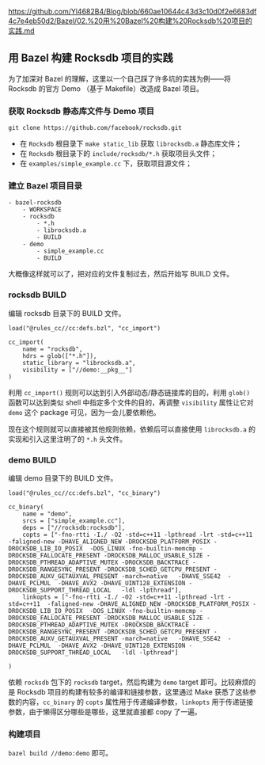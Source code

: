 https://github.com/Yl4682B4/Blog/blob/660ae10644c43d3c10d0f2e6683df4c7e4eb50d2/Bazel/02.%20用%20Bazel%20构建%20Rocksdb%20项目的实践.md

## 用 Bazel 构建 Rocksdb 项目的实践

为了加深对 Bazel 的理解，这里以一个自己踩了许多坑的实践为例——将 Rocksdb 的官方 Demo （基于 Makefile）改造成 Bazel 项目。

### 获取 Rocksdb 静态库文件与 Demo 项目

`git clone https://github.com/facebook/rocksdb.git `

- 在 `Rocksdb` 根目录下 `make static_lib` 获取 `librocksdb.a` 静态库文件；
- 在 `Rocksdb` 根目录下的 `include/rocksdb/*.h` 获取项目头文件；
- 在 `examples/simple_example.cc` 下，获取项目源文件； 

### 建立 Bazel 项目目录

~~~
- bazel-rocksdb
	- WORKSPACE
	- rocksdb
		- *.h
		- librocksdb.a
		- BUILD
	- demo
		- simple_example.cc
		- BUILD
~~~

大概像这样就可以了，把对应的文件复制过去，然后开始写 BUILD 文件。

### rocksdb BUILD

编辑 rocksdb 目录下的 BUILD 文件。

~~~
load("@rules_cc//cc:defs.bzl", "cc_import")

cc_import(
    name = "rocksdb",
    hdrs = glob(["*.h"]),
    static_library = "librocksdb.a",
    visibility = ["//demo:__pkg__"]
)
~~~

利用 `cc_import()` 规则可以达到引入外部动态/静态链接库的目的，利用 `glob()` 函数可以达到类似 shell 中指定多个文件的目的，再调整 `visibility` 属性让它对 `demo` 这个 package 可见，因为一会儿要依赖他。

现在这个规则就可以直接被其他规则依赖，依赖后可以直接使用 `librocksdb.a` 的实现和引入这里注明了的 `*.h` 头文件。

### demo BUILD

编辑 demo 目录下的 BUILD 文件。

~~~
load("@rules_cc//cc:defs.bzl", "cc_binary")

cc_binary(
    name = "demo",
	srcs = ["simple_example.cc"],
	deps = ["//rocksdb:rocksdb"],
	copts = ["-fno-rtti -I./ -O2 -std=c++11 -lpthread -lrt -std=c++11  -faligned-new -DHAVE_ALIGNED_NEW -DROCKSDB_PLATFORM_POSIX -DROCKSDB_LIB_IO_POSIX  -DOS_LINUX -fno-builtin-memcmp -DROCKSDB_FALLOCATE_PRESENT -DROCKSDB_MALLOC_USABLE_SIZE -DROCKSDB_PTHREAD_ADAPTIVE_MUTEX -DROCKSDB_BACKTRACE -DROCKSDB_RANGESYNC_PRESENT -DROCKSDB_SCHED_GETCPU_PRESENT -DROCKSDB_AUXV_GETAUXVAL_PRESENT -march=native   -DHAVE_SSE42  -DHAVE_PCLMUL  -DHAVE_AVX2 -DHAVE_UINT128_EXTENSION -DROCKSDB_SUPPORT_THREAD_LOCAL   -ldl -lpthread"],
	linkopts = ["-fno-rtti -I./ -O2 -std=c++11 -lpthread -lrt -std=c++11  -faligned-new -DHAVE_ALIGNED_NEW -DROCKSDB_PLATFORM_POSIX -DROCKSDB_LIB_IO_POSIX  -DOS_LINUX -fno-builtin-memcmp -DROCKSDB_FALLOCATE_PRESENT -DROCKSDB_MALLOC_USABLE_SIZE -DROCKSDB_PTHREAD_ADAPTIVE_MUTEX -DROCKSDB_BACKTRACE -DROCKSDB_RANGESYNC_PRESENT -DROCKSDB_SCHED_GETCPU_PRESENT -DROCKSDB_AUXV_GETAUXVAL_PRESENT -march=native   -DHAVE_SSE42  -DHAVE_PCLMUL  -DHAVE_AVX2 -DHAVE_UINT128_EXTENSION -DROCKSDB_SUPPORT_THREAD_LOCAL   -ldl -lpthread"]

)
~~~

依赖 `rocksdb` 包下的 `rocksdb` target，然后构建为 `demo` target 即可。比较麻烦的是 Rocksdb 项目的构建有较多的编译和链接参数，这里通过 Make 获悉了这些参数的内容，`cc_binary` 的 `copts` 属性用于传递编译参数，`linkopts` 用于传递链接参数，由于懒得区分哪些是哪些，这里就直接都 copy 了一遍。

### 构建项目

`bazel build //demo:demo` 即可。